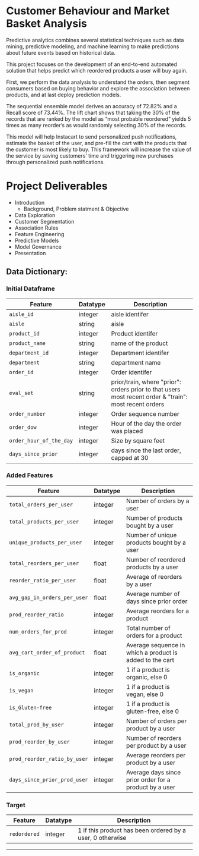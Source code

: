 # Customer Behaviour and Market Basket Analysis
 
 Predictive analytics combines several statistical techniques such as data mining, predictive modeling, and machine learning to make predictions about future events based on historical data.
 
 This project focuses on the development of an end-to-end automated solution that helps predict which reordered products a user will buy again. 
 
 First, we perform the data analysis to understand the orders, then segment consumers based on buying behavior and explore the association between products, and at last deploy prediction models. 
 
 The sequential ensemble model derives an accuracy of 72.82% and a Recall score of 73.44%. The lift chart shows that taking the 30% of the records that are ranked by the model as “most probable reordered” yields 5 times as many reorder’s as would randomly selecting 30% of the records. 
 
 This model will help Instacart to send personalized push notifications, estimate the basket of the user, and pre-fill the cart with the products that the customer is most likely to buy. This framework will increase the value of the service by saving customers’ time and triggering new purchases through personalized push notifications.


# Project Deliverables 
- Introduction 
  - Background, Problem statment & Objective
- Data Exploration
- Customer Segmentation
- Association Rules
- Feature Engineering
- Predictive Models
- Model Governance 
- Presentation

## Data Dictionary:

### Initial Dataframe

| Feature          | Datatype | Description                                                                                                      |
|------------------|----------|------------------------------------------------------------------------------------------------------------------|
| `aisle_id`       | integer    | aisle identifer                                                                             |
| `aisle`          | string   | aisle                                                                                             |
| `product_id`     | integer  | Product identifer                                                                                       |
| `product_name`   | string    | name of the product|
| `department_id`  | integer  | Department identifer                                                                         |
| `department`     | string  | department name
| `order_id`       | integer  | Order identifer                                                                                        |
| `eval_set`       | string  | prior/train,  where "prior": orders prior to that users most recent order & "train": most recent orders                                                                               
| `order_number`   | integer  | Order sequence number                                                                                     |
| `order_dow`      | integer  | Hour of the day the order was placed                                           |
| `order_hour_of_the_day`  | integer    | Size by square feet                                                                                              |
| `days_since_prior` | integer | days since the last order, capped at 30

### Added Features

| Feature                   | Datatype       | Description                                                                                                      |
|---------------------------|----------------|------------------------------------------------------------------------------------------------------------------|
| `total_orders_per_user`   | integer    | Number of orders by a user|
| `total_products_per_user`   | integer    | Number of products bought by a user |
| `unique_products_per_user`  | integer | Number of unique products bought by a user | 
| `total_reorders_per_user` | float | Number of reordered products by a user |
| `reorder_ratio_per_user` | float | Average of reorders by a user |
| `avg_gap_in_orders_per_user` | float | Average number of days since prior order |
| `prod_reorder_ratio` | integer | Average reorders for a product |
| `num_orders_for_prod` | integer | Total number of orders for a product |
| `avg_cart_order_of_product` | float | Average sequence in which a product is added to the cart |
| `is_organic` | integer | 1 if a product is organic, else 0 |
| `is_vegan` | integer | 1 if a product is vegan, else 0| 
| `is_Gluten-free` | integer | 1 if a product is gluten-free, else 0 |
| `total_prod_by_user` |  integer | Number of orders per product by a user |
| `prod_reorder_by_user` | integer | Number of reorders per product by a user |
| `prod_reorder_ratio_by_user` | integer | Average reorders per product by a user |
| `days_since_prior_prod_user` | integer | Average days since prior order for a product by a user |

### Target
| Feature                   | Datatype       | Description                                                                                                      |
|---------------------------|----------------|------------------------------------------------------------------------------------------------------------------|
| `redordered`                | integer        | 1 if this product has been ordered by a user, 0 otherwise

---
